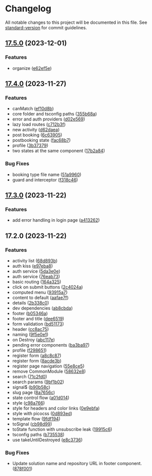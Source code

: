 # Changelog

All notable changes to this project will be documented in this file. See [standard-version](https://github.com/conventional-changelog/standard-version) for commit guidelines.

## [17.5.0](https://github.com/AlbertoBasalo/ng-lab/compare/v17.4.0...v17.5.0) (2023-12-01)


### Features

* organize ([e62ef5e](https://github.com/AlbertoBasalo/ng-lab/commit/e62ef5ed18479b8a194ddde20097e435162e30dd))

## [17.4.0](https://github.com/AlbertoBasalo/ng-lab/compare/v17.3.0...v17.4.0) (2023-11-27)


### Features

* canMatch ([ef10d8b](https://github.com/AlbertoBasalo/ng-lab/commit/ef10d8be720b2dfd1a77db9b7040e9bc78d81938))
* core folder and tsconfig paths ([355b68a](https://github.com/AlbertoBasalo/ng-lab/commit/355b68a3b52464c90e31c28ef98d52f5da18ca26))
* error and auth providers ([d02e569](https://github.com/AlbertoBasalo/ng-lab/commit/d02e5690b3051ee4b9b2ac5d724a3e338d857504))
* lazy load routes ([c712b3f](https://github.com/AlbertoBasalo/ng-lab/commit/c712b3f63c81220fedc52f0314bb8457aeef8075))
* new activity ([d62daea](https://github.com/AlbertoBasalo/ng-lab/commit/d62daea3a504508f21c858d73321499c456258e0))
* post booking ([6c63905](https://github.com/AlbertoBasalo/ng-lab/commit/6c639058d8c48913f2843fc977a254e79677830e))
* postbooking state ([fac68b7](https://github.com/AlbertoBasalo/ng-lab/commit/fac68b70cfee51c13e92d0ae3d2670704246e8be))
* profile ([3b37379](https://github.com/AlbertoBasalo/ng-lab/commit/3b37379b4ba92547d1e18cf3c5f0121478ad70da))
* two states at the same component ([17b2a84](https://github.com/AlbertoBasalo/ng-lab/commit/17b2a842f8e59bda4e7ae058888fb2e2f6914c1d))


### Bug Fixes

* booking type file name ([51a9960](https://github.com/AlbertoBasalo/ng-lab/commit/51a996075f043408f242a5b9624d8c8c506cac8d))
* guard and interceptor ([f318c46](https://github.com/AlbertoBasalo/ng-lab/commit/f318c46fe0a3e069a823013b80865d70bb2c8830))

## [17.3.0](https://github.com/AlbertoBasalo/ng-lab/compare/v17.2.0...v17.3.0) (2023-11-22)


### Features

* add error handling in login page ([a413262](https://github.com/AlbertoBasalo/ng-lab/commit/a4132620e64b1d28088e8580cea01f186d23a944))

## 17.2.0 (2023-11-22)


### Features

* activity list ([68d893b](https://github.com/AlbertoBasalo/ng-lab/commit/68d893b2fee9b28bece92b1d6f85a4bafdcbb16d))
* auth kiss ([e97eba8](https://github.com/AlbertoBasalo/ng-lab/commit/e97eba8969e0b67918713d70bc491f1c4826381b))
* auth service ([5da3e0e](https://github.com/AlbertoBasalo/ng-lab/commit/5da3e0ebded1343b7aaeabd1d18fce306212e03a))
* auth service ([76eab73](https://github.com/AlbertoBasalo/ng-lab/commit/76eab73510b778475fcd6fcbb5e21ea916b79a27))
* basic routing ([164a325](https://github.com/AlbertoBasalo/ng-lab/commit/164a325276d2165bf0085105c6c9b29ab0f8c3e3))
* click on submit buttons ([2c4024a](https://github.com/AlbertoBasalo/ng-lab/commit/2c4024ae6998564d3dadf59c5489f8b31cce78e0))
* computed menu ([93915a7](https://github.com/AlbertoBasalo/ng-lab/commit/93915a7c6484f23afd748323c51e4bb64f3d615e))
* content to default ([aafae7f](https://github.com/AlbertoBasalo/ng-lab/commit/aafae7f1c3e6422fc21e1f01a5eef678c0015398))
* details ([2b338c0](https://github.com/AlbertoBasalo/ng-lab/commit/2b338c039b957df07de741e5cc53ff39b3335569))
* dev dependencies ([ab8cbda](https://github.com/AlbertoBasalo/ng-lab/commit/ab8cbda12fc7267e3a31c705a091823df79e7083))
* footer ([b05346a](https://github.com/AlbertoBasalo/ng-lab/commit/b05346ad38d12018624fbcaba851473113a4f2b3))
* footer and title ([dee6519](https://github.com/AlbertoBasalo/ng-lab/commit/dee6519c875cc7c2bd41902d85a990e0c0cb4cd2))
* form validation ([bd51173](https://github.com/AlbertoBasalo/ng-lab/commit/bd511739b82c5e3a210de2e33ce5842da141f726))
* header ([cc8ac75](https://github.com/AlbertoBasalo/ng-lab/commit/cc8ac75ffd48655d42736d576e3fdad3d543fd07))
* naming ([9f5e0e1](https://github.com/AlbertoBasalo/ng-lab/commit/9f5e0e1f2f150299dc91df2ea827b8b85eed688b))
* on Destroy ([abc117e](https://github.com/AlbertoBasalo/ng-lab/commit/abc117ebc4cd43daf3055a1a2dd91f225935861e))
* pending error components ([ba3ba97](https://github.com/AlbertoBasalo/ng-lab/commit/ba3ba9708366fbeb6aacc531cc5f69dc3caf84f3))
* profile ([f298651](https://github.com/AlbertoBasalo/ng-lab/commit/f29865136a803b4106787a9a85e85ac01c5c5fd8))
* register form ([a8c8c87](https://github.com/AlbertoBasalo/ng-lab/commit/a8c8c879fd72d84287a3726feeefc9137f630861))
* register form ([8acde3b](https://github.com/AlbertoBasalo/ng-lab/commit/8acde3bedbe401057fbd1ee2a0882c8838320ea7))
* register page navigation ([55e8ce5](https://github.com/AlbertoBasalo/ng-lab/commit/55e8ce5b92ac7d7ac667e6d4bbbe09ada03e7dea))
* remove CommonModule ([58632e8](https://github.com/AlbertoBasalo/ng-lab/commit/58632e8f01c2e044acfe1d136c33347b5eae5be8))
* search ([71c2fd0](https://github.com/AlbertoBasalo/ng-lab/commit/71c2fd0237987969fba166ff124352141d296e81))
* search params ([9bf1b02](https://github.com/AlbertoBasalo/ng-lab/commit/9bf1b029668b0a747a9be503e1cbc75f4953c4bd))
* signal$ ([b90b58c](https://github.com/AlbertoBasalo/ng-lab/commit/b90b58c3cb86df08cf124a0792f5a70d566eafe8))
* slug page ([8a7656c](https://github.com/AlbertoBasalo/ng-lab/commit/8a7656c516f0e548b789ae22e038576be247cb31))
* state control flow ([a01d014](https://github.com/AlbertoBasalo/ng-lab/commit/a01d014837bad752488f650dca1005dc78a760fd))
* style ([c98a766](https://github.com/AlbertoBasalo/ng-lab/commit/c98a766d6c0863006c3e335bf7d683313114e3a6))
* style for headers and color links ([0e9ebfa](https://github.com/AlbertoBasalo/ng-lab/commit/0e9ebfa13269cc6b8272d1a457577ac1cb5db6ff))
* style with picocss ([0d893ed](https://github.com/AlbertoBasalo/ng-lab/commit/0d893ed11a4bdff4e7bc625e5191978f21f954b3))
* template flow ([9fdf194](https://github.com/AlbertoBasalo/ng-lab/commit/9fdf1945aa7a42c32279ff5c5f7092a1678c910f))
* toSignal ([cb98d99](https://github.com/AlbertoBasalo/ng-lab/commit/cb98d992b2b124a89231115507f6a197d023b0dc))
* toState function with unsubscribe leak ([19915c6](https://github.com/AlbertoBasalo/ng-lab/commit/19915c63e7624859618e4be106968b0d2044b938))
* tsconfig paths ([b735538](https://github.com/AlbertoBasalo/ng-lab/commit/b735538c16cab057241404dd9175c0d8e0d4db27))
* use takeUntilDestroyed ([e8c3736](https://github.com/AlbertoBasalo/ng-lab/commit/e8c373609d6340b5313516641159ac4efd7e623f))


### Bug Fixes

* Update solution name and repository URL in footer component. ([878f001](https://github.com/AlbertoBasalo/ng-lab/commit/878f0012610cbb63f5d86018707bf25498d76744))

